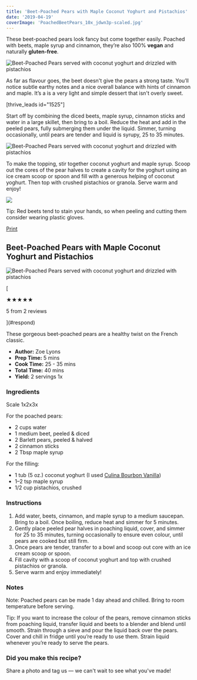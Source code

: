 ```yaml
---
title: 'Beet-Poached Pears with Maple Coconut Yoghurt and Pistachios'
date: '2019-04-19'
coverImage: 'PoachedBeetPears_10x_jdwn3p-scaled.jpg'
---
```


These beet-poached pears look fancy but come together easily. Poached with beets, maple syrup and cinnamon, they’re also 100% **vegan** and naturally **gluten-free**.

![Beet-Poached Pears served with coconut yoghurt and drizzled with pistachios](images/PoachedBeetPears_5x_aypp7m.jpg)

As far as flavour goes, the beet doesn't give the pears a strong taste. You’ll notice subtle earthy notes and a nice overall balance with hints of cinnamon and maple. It’s a is a very light and simple dessert that isn't overly sweet.

\[thrive_leads id="1525"\]

Start off by combining the diced beets, maple syrup, cinnamon sticks and water in a large skillet, then bring to a boil. Reduce the heat and add in the peeled pears, fully submerging them under the liquid. Simmer, turning occasionally, until pears are tender and liquid is syrupy, 25 to 35 minutes.

![Beet-Poached Pears served with coconut yoghurt and drizzled with pistachios](images/PoachedBeetPears_11x_ihhwzo.jpg)

To make the topping, stir together coconut yoghurt and maple syrup. Scoop out the cores of the pear halves to create a cavity for the yoghurt using an ice cream scoop or spoon and fill with a generous helping of coconut yoghurt. Then top with crushed pistachios or granola. Serve warm and enjoy!

![](images/Beet-Poached-Pears-PIN_oc7naa.jpg)

Tip: Red beets tend to stain your hands, so when peeling and cutting them consider wearing plastic gloves.

[Print](http://localhost:10003/beet-poached-pears/print/2433/)

## Beet-Poached Pears with Maple Coconut Yoghurt and Pistachios

![Beet-Poached Pears served with coconut yoghurt and drizzled with pistachios](images/PoachedBeetPears_11x_ihhwzo-150x150.jpg)

[

★★★★★

5 from 2 reviews

](#respond)

These gorgeous beet-poached pears are a healthy twist on the French classic.

- **Author:** Zoe Lyons
- **Prep Time:** 5 mins
- **Cook Time:** 25 - 35 mins
- **Total Time:** 40 mins
- **Yield:** 2 servings 1x

### Ingredients

Scale 1x2x3x

For the poached pears:

- 2 cups water
- 1 medium beet, peeled & diced
- 2 Barlett pears, peeled & halved
- 2 cinnamon sticks
- 2 Tbsp maple syrup

For the filling:

- 1 tub (5 oz.) coconut yoghurt (I used [Culina Bourbon Vanilla](http://www.culinayogurt.com/our-flavors))
- 1–2 tsp maple syrup
- 1/2 cup pistachios, crushed

### Instructions

1. Add water, beets, cinnamon, and maple syrup to a medium saucepan. Bring to a boil. Once boiling, reduce heat and simmer for 5 minutes.
2. Gently place peeled pear halves in poaching liquid, cover, and simmer for 25 to 35 minutes, turning occasionally to ensure even colour, until pears are cooked but still firm.
3. Once pears are tender, transfer to a bowl and scoop out core with an ice cream scoop or spoon.
4. Fill cavity with a scoop of coconut yoghurt and top with crushed pistachios or granola.
5. Serve warm and enjoy immediately!

### Notes

Note: Poached pears can be made 1 day ahead and chilled. Bring to room temperature before serving.

Tip: If you want to increase the colour of the pears, remove cinnamon sticks from poaching liquid, transfer liquid and beets to a blender and blend until smooth. Strain through a sieve and pour the liquid back over the pears. Cover and chill in fridge until you’re ready to use them. Strain liquid whenever you’re ready to serve the pears.

### Did you make this recipe?

Share a photo and tag us — we can't wait to see what you've made!

<script type="text/javascript">(function(){ var buttonClass = 'tasty-recipes-scale-button', buttonActiveClass = 'tasty-recipes-scale-button-active', buttons = document.querySelectorAll('.tasty-recipes-scale-button'); if ( ! buttons ) { return; } /* frac.js (C) 2012-present SheetJS -- http://sheetjs.com */ /* bothEquals() avoids use of &&, which gets prettified by WordPress. */ var bothEquals = function( d1, d2, D ) { var ret = 0; if (d1<=D) { ret++; } if (d2<=D) { ret++; } return ret === 2; }; var frac=function frac(x,D,mixed){var n1=Math.floor(x),d1=1;var n2=n1+1,d2=1;if(x!==n1)while(bothEquals(d1,d2,D)){var m=(n1+n2)/(d1+d2);if(x===m){if(d1+d2<=D){d1+=d2;n1+=n2;d2=D+1}else if(d1>d2)d2=D+1;else d1=D+1;break}else if(x<m){n2=n1+n2;d2=d1+d2}else{n1=n1+n2;d1=d1+d2}}if(d1>D){d1=d2;n1=n2}if(!mixed)return[0,n1,d1];var q=Math.floor(n1/d1);return[q,n1-q*d1,d1]};frac.cont=function cont(x,D,mixed){var sgn=x<0?-1:1;var B=x*sgn;var P_2=0,P_1=1,P=0;var Q_2=1,Q_1=0,Q=0;var A=Math.floor(B);while(Q_1<D){A=Math.floor(B);P=A*P_1+P_2;Q=A*Q_1+Q_2;if(B-A<5e-8)break;B=1/(B-A);P_2=P_1;P_1=P;Q_2=Q_1;Q_1=Q}if(Q>D){if(Q_1>D){Q=Q_2;P=P_2}else{Q=Q_1;P=P_1}}if(!mixed)return[0,sgn*P,Q];var q=Math.floor(sgn*P/Q);return[q,sgn*P-q*Q,Q]}; buttons.forEach(function(button){ button.addEventListener('click', function(event){ event.preventDefault(); var recipe = event.target.closest('.tasty-recipes'); if ( ! recipe ) { return; } var otherButtons = recipe.querySelectorAll('.' + buttonClass); otherButtons.forEach(function(bt){ bt.classList.remove(buttonActiveClass); }); button.classList.add(buttonActiveClass); <div></div> /* Scales all scalable amounts. */ var scalables = recipe.querySelectorAll('span[data-amount]'); var buttonAmount = parseFloat( button.dataset.amount ); scalables.forEach(function(scalable){ var amount = parseFloat( scalable.dataset.amount ) * buttonAmount; if ( parseFloat( amount ) !== parseInt( amount ) ) { var amountArray = frac.cont( amount, 9, true ); var newAmount = ''; if ( amountArray[1] !== 0 ) { newAmount = amountArray[1] + '/' + amountArray[2]; } if ( newAmount ) { newAmount = ' ' + newAmount; } if ( amountArray[0] ) { newAmount = amountArray[0] + newAmount; } amount = newAmount; } if ( typeof scalable.dataset.unit !== 'undefined' ) { amount += ' ' + scalable.dataset.unit; } scalable.innerText = amount; }); /* Appends " (x2)" indicator. */ var nonNumerics = recipe.querySelectorAll('[data-has-non-numeric-amount]'); nonNumerics.forEach(function(nonNumeric){ var indicator = nonNumeric.querySelector('span[data-non-numeric-label]'); if ( indicator ) { nonNumeric.removeChild(indicator); } if ( 1 !== buttonAmount ) { var indicator = document.createElement('span'); indicator.setAttribute('data-non-numeric-label', true); var text = document.createTextNode(' (x' + buttonAmount + ')'); indicator.appendChild(text); nonNumeric.appendChild(indicator); } }); }); }); }()); <div></div></script>
